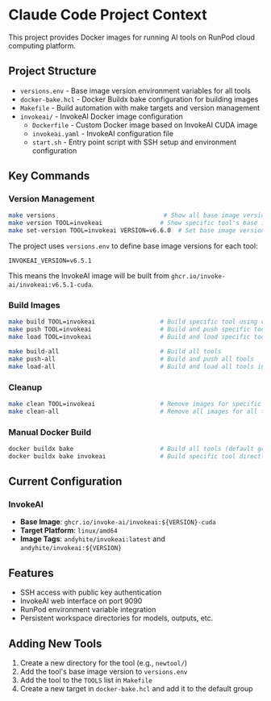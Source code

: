 # Claude Code Project Context

This project provides Docker images for running AI tools on RunPod cloud computing platform.

## Project Structure

- `versions.env` - Base image version environment variables for all tools
- `docker-bake.hcl` - Docker Buildx bake configuration for building images
- `Makefile` - Build automation with make targets and version management
- `invokeai/` - InvokeAI Docker image configuration
  - `Dockerfile` - Custom Docker image based on InvokeAI CUDA image
  - `invokeai.yaml` - InvokeAI configuration file
  - `start.sh` - Entry point script with SSH setup and environment configuration

## Key Commands

### Version Management

```bash
make versions                              # Show all base image versions
make version TOOL=invokeai                # Show specific tool's base image version
make set-version TOOL=invokeai VERSION=v6.6.0  # Set base image version to use
```

The project uses `versions.env` to define base image versions for each tool:

```env
INVOKEAI_VERSION=v6.5.1
```

This means the InvokeAI image will be built from `ghcr.io/invoke-ai/invokeai:v6.5.1-cuda`.

### Build Images

```bash
make build TOOL=invokeai                  # Build specific tool using current base image version
make push TOOL=invokeai                   # Build and push specific tool
make load TOOL=invokeai                   # Build and load specific tool into local Docker daemon

make build-all                            # Build all tools
make push-all                             # Build and push all tools  
make load-all                             # Build and load all tools into local Docker daemon
```

### Cleanup

```bash
make clean TOOL=invokeai                  # Remove images for specific tool
make clean-all                            # Remove all images for all tools
```

### Manual Docker Build

```bash
docker buildx bake                        # Build all tools (default group)
docker buildx bake invokeai               # Build specific tool directly
```

## Current Configuration

### InvokeAI

- **Base Image**: `ghcr.io/invoke-ai/invokeai:${VERSION}-cuda`
- **Target Platform**: `linux/amd64`
- **Image Tags**: `andyhite/invokeai:latest` and `andyhite/invokeai:${VERSION}`

## Features

- SSH access with public key authentication
- InvokeAI web interface on port 9090
- RunPod environment variable integration
- Persistent workspace directories for models, outputs, etc.

## Adding New Tools

1. Create a new directory for the tool (e.g., `newtool/`)
2. Add the tool's base image version to `versions.env`
3. Add the tool to the `TOOLS` list in `Makefile`
4. Create a new target in `docker-bake.hcl` and add it to the default group
